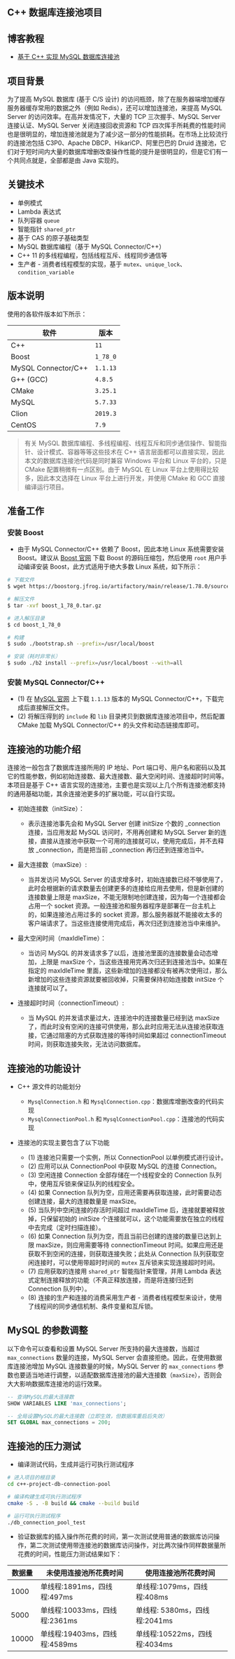 ## C++ 数据库连接池项目

## 博客教程

- [基于 C++ 实现 MySQL 数据库连接池](https://www.techgrow.cn/posts/993ae2e0.html)

## 项目背景

为了提高 MySQL 数据库 (基于 C/S 设计) 的访问瓶颈，除了在服务器端增加缓存服务器缓存常用的数据之外（例如 Redis），还可以增加连接池，来提高 MySQL Server 的访问效率。在高并发情况下，大量的 TCP 三次握手、MySQL Server 连接认证、MySQL Server 关闭连接回收资源和 TCP 四次挥手所耗费的性能时间也是很明显的，增加连接池就是为了减少这一部分的性能损耗。在市场上比较流行的连接池包括 C3P0、Apache DBCP、HikariCP、阿里巴巴的 Druid 连接池，它们对于短时间内大量的数据库增删改查操作性能的提升是很明显的，但是它们有一个共同点就是，全部都是由 Java 实现的。

## 关键技术

- 单例模式
- Lambda 表达式
- 队列容器 `queue`
- 智能指针 `shared_ptr`
- 基于 CAS 的原子基础类型
- MySQL 数据库编程（基于 MySQL Connector/C++）
- C++ 11 的多线程编程，包括线程互斥、线程同步通信等
- 生产者 - 消费者线程模型的实现，基于 `mutex`、`unique_lock`、`condition_variable`

## 版本说明

使用的各软件版本如下所示：

| 软件                | 版本     |
| ------------------- | -------- |
| C++                 | `11`     |
| Boost               | `1_78_0` |
| MySQL Connector/C++ | `1.1.13` |
| G++ (GCC)           | `4.8.5`  |
| CMake               | `3.25.1` |
| MySQL               | `5.7.33` |
| Clion               | `2019.3` |
| CentOS              | `7.9`    |

> 有关 MySQL 数据库编程、多线程编程、线程互斥和同步通信操作、智能指针、设计模式、容器等等这些技术在 C++ 语言层面都可以直接实现，因此本文的数据库连接池代码是同时兼容 Windows 平台和 Linux 平台的，只是 CMake 配置稍微有一点区别。由于 MySQL 在 Linux 平台上使用得比较多，因此本文选择在 Linux 平台上进行开发，并使用 CMake 和 GCC 直接编译运行项目。

## 准备工作

### 安装 Boost

- 由于 MySQL Connector/C++ 依赖了 Boost，因此本地 Linux 系统需要安装 Boost。建议从 [Boost 官网](https://www.boost.org/users/download/) 下载 Boost 的源码压缩包，然后使用 `root` 用户手动编译安装 Boost，此方式适用于绝大多数 Linux 系统，如下所示：

``` sh
# 下载文件
$ wget https://boostorg.jfrog.io/artifactory/main/release/1.78.0/source/boost_1_78_0.tar.gz

# 解压文件
$ tar -xvf boost_1_78_0.tar.gz

# 进入解压目录
$ cd boost_1_78_0

# 构建
$ sudo ./bootstrap.sh --prefix=/usr/local/boost

# 安装（耗时非常长）
$ sudo ./b2 install --prefix=/usr/local/boost --with=all
```

### 安装 MySQL Connector/C++

- (1) 在 [MySQL 官网](https://dev.mysql.com/downloads/connector/cpp/) 上下载 `1.1.13` 版本的 MySQL Connector/C++，下载完成后直接解压文件。
- (2) 将解压得到的 `include` 和 `lib` 目录拷贝到数据库连接池项目中，然后配置 CMake 加载 MySQL Connector/C++ 的头文件和动态链接库即可。

## 连接池的功能介绍

连接池一般包含了数据库连接所用的 IP 地址、Port 端口号、用户名和密码以及其它的性能参数，例如初始连接数、最大连接数、最大空闲时间、连接超时时间等。本项目是基于 C++ 语言实现的连接池，主要也是实现以上几个所有连接池都支持的通用基础功能，其余连接池更多的扩展功能，可以自行实现。

- 初始连接数（initSize）：
    - 表示连接池事先会和 MySQL Server 创建 initSize 个数的 _connection 连接，当应用发起 MySQL 访问时，不用再创建和 MySQL Server 新的连接，直接从连接池中获取一个可用的连接就可以，使用完成后，并不去释放 _connection，而是把当前 _connection 再归还到连接池当中。

- 最大连接数（maxSize）:
    - 当并发访问 MySQL Server 的请求增多时，初始连接数已经不够使用了，此时会根据新的请求数量去创建更多的连接给应用去使用，但是新创建的连接数量上限是 maxSize，不能无限制地创建连接，因为每一个连接都会占用一个 socket 资源。一般连接池和服务器程序是部署在一台主机上的，如果连接池占用过多的 socket 资源，那么服务器就不能接收太多的客户端请求了。当这些连接使用完成后，再次归还到连接池当中来维护。

- 最大空闲时间（maxIdleTime）：
    - 当访问 MySQL 的并发请求多了以后，连接池里面的连接数量会动态增加，上限是 maxSize 个，当这些连接用完再次归还到连接池当中。如果在指定的 maxIdleTime 里面，这些新增加的连接都没有被再次使用过，那么新增加的这些连接资源就要被回收掉，只需要保持初始连接数 initSize 个连接就可以了。

- 连接超时时间（connectionTimeout）:
    - 当 MySQL 的并发请求量过大，连接池中的连接数量已经到达 maxSize 了，而此时没有空闲的连接可供使用，那么此时应用无法从连接池获取连接，它通过阻塞的方式获取连接的等待时间如果超过 connectionTimeout 时间，则获取连接失败，无法访问数据库。

## 连接池的功能设计

- C++ 源文件的功能划分
    - `MysqlConnection.h` 和 `MysqlConnection.cpp`：数据库增删改查的代码实现
    - `MysqlConnectionPool.h` 和 `MysqlConnectionPool.cpp`：连接池的代码实现

- 连接池的实现主要包含了以下功能
    - (1) 连接池只需要一个实例，所以 ConnectionPool 以单例模式进行设计。
    - (2) 应用可以从 ConnectionPool 中获取 MySQL 的连接 Connection。
    - (3) 空闲连接 Connection 全部存储在一个线程安全的 Connection 队列中，使用互斥锁来保证队列的线程安全。
    - (4) 如果 Connection 队列为空，应用还需要再获取连接，此时需要动态创建连接，最大的连接数量是 maxSize。
    - (5) 当队列中空闲连接的存活时间超过 maxIdleTime 后，连接就要被释放掉，只保留初始的 initSize 个连接就可以，这个功能需要放在独立的线程中去完成（定时扫描连接）。
    - (6) 如果 Connection 队列为空，而且当前已创建的连接的数量已达到上限 maxSize，则应用需要等待 connectionTimeout 时间。如果应用还是获取不到空闲的连接，则获取连接失败；此处从 Connection 队列获取空闲连接时，可以使用带超时时间的 `mutex` 互斥锁来实现连接超时时间。
    - (7) 应用获取的连接用 `shared_ptr` 智能指针来管理，并用 Lambda 表达式定制连接释放的功能（不真正释放连接，而是将连接归还到 Connection 队列中）。
    - (8) 连接的生产和连接的消费采用生产者 - 消费者线程模型来设计，使用了线程间的同步通信机制、条件变量和互斥锁。

## MySQL 的参数调整

以下命令可以查看和设置 MySQL Server 所支持的最大连接数，当超过 `max_connections` 数量的连接，MySQL Server 会直接拒绝。因此，在使用数据库连接池增加 MySQL 连接数量的时候，MySQL Server 的 `max_connections` 参数也要适当地进行调整，以适配数据库连接池的最大连接数（`maxSize`），否则会大大影响数据库连接池的运行效果。

``` sql
-- 查询MySQL的最大连接数
SHOW VARIABLES LIKE 'max_connections';

-- 全局设置MySQL的最大连接数（立即生效，但数据库重启后失效）
SET GLOBAL max_connections = 200;
```

## 连接池的压力测试

- 编译测试代码，生成并运行可执行测试程序

``` sh
# 进入项目的根目录
cd c++-project-db-connection-pool

# 编译构建生成可执行测试程序
cmake -S . -B build && cmake --build build

# 运行可执行测试程序
./db_connection_pool_test
```

- 验证数据库的插入操作所花费的时间，第一次测试使用普通的数据库访问操作，第二次测试使用带连接池的数据库访问操作，对比两次操作同样数据量所花费的时间，性能压力测试结果如下：

| 数据量 | 未使用连接池所花费时间        | 使用连接池所花费时间          |
| ------ | ----------------------------- | ----------------------------- |
| 1000   | 单线程:1891ms，四线程:497ms   | 单线程:1079ms，四线程:408ms   |
| 5000   | 单线程:10033ms，四线程:2361ms | 单线程: 5380ms，四线程:2041ms |
| 10000  | 单线程:19403ms，四线程:4589ms | 单线程:10522ms，四线程:4034ms |
